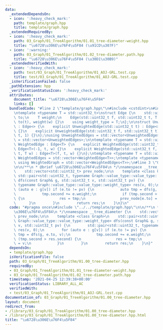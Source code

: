 ```yaml
---
data:
  _extendedDependsOn:
  - icon: ':heavy_check_mark:'
    path: template/graph.hpp
    title: template/graph.hpp
  _extendedRequiredBy:
  - icon: ':heavy_check_mark:'
    path: 03_Graph/01_TreeAlgorithm/01.01_tree-diameter-weight.hpp
    title: "\u6728\u306E\u76F4\u5F84 (\u91CD\u307F)"
  - icon: ':warning:'
    path: 03_Graph/01_TreeAlgorithm/01.02_tree-diameter.path.hpp
    title: "\u6728\u306E\u76F4\u5F84 (\u30D1\u30B9)"
  _extendedVerifiedWith:
  - icon: ':heavy_check_mark:'
    path: test/03_Graph/01_TreeAlgorithm/01_AOJ-GRL.test.cpp
    title: test/03_Graph/01_TreeAlgorithm/01_AOJ-GRL.test.cpp
  _isVerificationFailed: false
  _pathExtension: hpp
  _verificationStatusIcon: ':heavy_check_mark:'
  attributes:
    document_title: "\u6728\u306E\u76F4\u5F84"
    links: []
  bundledCode: "#line 2 \"template/graph.hpp\"\n#include <cstdint>\n#include <vector>\n\
    \ntemplate <typename T = std::uint32_t>\nstruct Edge {\n    std::uint32_t from,\
    \ to;\n    T weight;\n    Edge(std::uint32_t f, std::uint32_t t, T w) : from(f),\
    \ to(t), weight(w) {}\n    using weight_type = T;\n};\n\nstruct UnweightedEdge\
    \ : Edge<> {\n    explicit UnweightedEdge(std::uint32_t t) : Edge<>(-1, t, 1)\
    \ {}\n    explicit UnweightedEdge(std::uint32_t f, std::uint32_t t) : Edge<>(f,\
    \ t, 1) {}\n};\nusing UnweightedEdges = std::vector<UnweightedEdge>;\nusing UnweightedGraph\
    \ = std::vector<UnweightedEdges>;\n\ntemplate <typename T = std::uint32_t>\nstruct\
    \ WeightedEdge : Edge<T> {\n    explicit WeightedEdge(std::uint32_t t, T w) :\
    \ Edge<T>(-1, t, w) {}\n    explicit WeightedEdge(std::uint32_t f, std::uint32_t\
    \ t, T w) : Edge<T>(f, t, w) {}\n};\ntemplate <typename T = std::uint32_t> using\
    \ WeightedEdges = std::vector<WeightedEdge<T>>;\ntemplate <typename T = std::uint32_t>\
    \ using WeightedGraph = std::vector<WeightedEdges<T>>;\n#line 3 \"03_Graph/01_TreeAlgorithm/01.00_tree-diameter.hpp\"\
    \n\n/**\n * @brief \u6728\u306E\u76F4\u5F84\n */\nnamespace __tree_diameter {\n\
    \    std::vector<std::uint32_t> prev_node;\n\n    template <class Graph>\n   \
    \ std::pair<std::uint32_t, typename Graph::value_type::value_type::weight_type>\
    \ dfs(const Graph& g, std::uint32_t v, std::uint32_t pv) {\n        std::pair<std::uint32_t,\
    \ typename Graph::value_type::value_type::weight_type> res(v, 0);\n        for\
    \ (auto e : g[v]) if (e.to != pv) {\n            auto tmp = dfs(g, e.to, v);\n\
    \            tmp.second += e.weight;\n            if (tmp.second > res.second)\
    \ {\n                res = tmp;\n                prev_node[e.to] = v;\n      \
    \      }\n        }\n        return res;\n    }\n}\n"
  code: "#pragma once\n#include \"../../template/graph.hpp\"\n\n/**\n * @brief \u6728\
    \u306E\u76F4\u5F84\n */\nnamespace __tree_diameter {\n    std::vector<std::uint32_t>\
    \ prev_node;\n\n    template <class Graph>\n    std::pair<std::uint32_t, typename\
    \ Graph::value_type::value_type::weight_type> dfs(const Graph& g, std::uint32_t\
    \ v, std::uint32_t pv) {\n        std::pair<std::uint32_t, typename Graph::value_type::value_type::weight_type>\
    \ res(v, 0);\n        for (auto e : g[v]) if (e.to != pv) {\n            auto\
    \ tmp = dfs(g, e.to, v);\n            tmp.second += e.weight;\n            if\
    \ (tmp.second > res.second) {\n                res = tmp;\n                prev_node[e.to]\
    \ = v;\n            }\n        }\n        return res;\n    }\n}"
  dependsOn:
  - template/graph.hpp
  isVerificationFile: false
  path: 03_Graph/01_TreeAlgorithm/01.00_tree-diameter.hpp
  requiredBy:
  - 03_Graph/01_TreeAlgorithm/01.01_tree-diameter-weight.hpp
  - 03_Graph/01_TreeAlgorithm/01.02_tree-diameter.path.hpp
  timestamp: '2021-04-25 12:39:38+00:00'
  verificationStatus: LIBRARY_ALL_AC
  verifiedWith:
  - test/03_Graph/01_TreeAlgorithm/01_AOJ-GRL.test.cpp
documentation_of: 03_Graph/01_TreeAlgorithm/01.00_tree-diameter.hpp
layout: document
redirect_from:
- /library/03_Graph/01_TreeAlgorithm/01.00_tree-diameter.hpp
- /library/03_Graph/01_TreeAlgorithm/01.00_tree-diameter.hpp.html
title: "\u6728\u306E\u76F4\u5F84"
---
```


